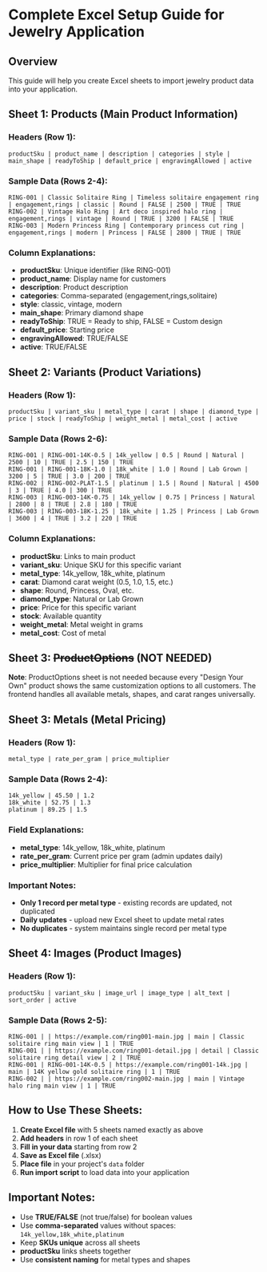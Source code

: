 # Complete Excel Setup Guide for Jewelry Application

## Overview
This guide will help you create Excel sheets to import jewelry product data into your application.

## Sheet 1: Products (Main Product Information)

### Headers (Row 1):
```
productSku | product_name | description | categories | style | main_shape | readyToShip | default_price | engravingAllowed | active
```

### Sample Data (Rows 2-4):
```
RING-001 | Classic Solitaire Ring | Timeless solitaire engagement ring | engagement,rings | classic | Round | FALSE | 2500 | TRUE | TRUE
RING-002 | Vintage Halo Ring | Art deco inspired halo ring | engagement,rings | vintage | Round | TRUE | 3200 | FALSE | TRUE
RING-003 | Modern Princess Ring | Contemporary princess cut ring | engagement,rings | modern | Princess | FALSE | 2800 | TRUE | TRUE
```

### Column Explanations:
- **productSku**: Unique identifier (like RING-001)
- **product_name**: Display name for customers
- **description**: Product description
- **categories**: Comma-separated (engagement,rings,solitaire)
- **style**: classic, vintage, modern
- **main_shape**: Primary diamond shape
- **readyToShip**: TRUE = Ready to ship, FALSE = Custom design
- **default_price**: Starting price
- **engravingAllowed**: TRUE/FALSE
- **active**: TRUE/FALSE

## Sheet 2: Variants (Product Variations)

### Headers (Row 1):
```
productSku | variant_sku | metal_type | carat | shape | diamond_type | price | stock | readyToShip | weight_metal | metal_cost | active
```

### Sample Data (Rows 2-6):
```
RING-001 | RING-001-14K-0.5 | 14k_yellow | 0.5 | Round | Natural | 2500 | 10 | TRUE | 2.5 | 150 | TRUE
RING-001 | RING-001-18K-1.0 | 18k_white | 1.0 | Round | Lab Grown | 3200 | 5 | TRUE | 3.0 | 200 | TRUE
RING-002 | RING-002-PLAT-1.5 | platinum | 1.5 | Round | Natural | 4500 | 3 | TRUE | 4.0 | 300 | TRUE
RING-003 | RING-003-14K-0.75 | 14k_yellow | 0.75 | Princess | Natural | 2800 | 8 | TRUE | 2.8 | 180 | TRUE
RING-003 | RING-003-18K-1.25 | 18k_white | 1.25 | Princess | Lab Grown | 3600 | 4 | TRUE | 3.2 | 220 | TRUE
```

### Column Explanations:
- **productSku**: Links to main product
- **variant_sku**: Unique SKU for this specific variant
- **metal_type**: 14k_yellow, 18k_white, platinum
- **carat**: Diamond carat weight (0.5, 1.0, 1.5, etc.)
- **shape**: Round, Princess, Oval, etc.
- **diamond_type**: Natural or Lab Grown
- **price**: Price for this specific variant
- **stock**: Available quantity
- **weight_metal**: Metal weight in grams
- **metal_cost**: Cost of metal

## Sheet 3: ~~ProductOptions~~ (NOT NEEDED)

**Note**: ProductOptions sheet is not needed because every "Design Your Own" product shows the same customization options to all customers. The frontend handles all available metals, shapes, and carat ranges universally.

## Sheet 3: Metals (Metal Pricing)

### Headers (Row 1):
```
metal_type | rate_per_gram | price_multiplier
```

### Sample Data (Rows 2-4):
```
14k_yellow | 45.50 | 1.2
18k_white | 52.75 | 1.3
platinum | 89.25 | 1.5
```

### Field Explanations:
- **metal_type**: 14k_yellow, 18k_white, platinum
- **rate_per_gram**: Current price per gram (admin updates daily)
- **price_multiplier**: Multiplier for final price calculation

### Important Notes:
- **Only 1 record per metal type** - existing records are updated, not duplicated
- **Daily updates** - upload new Excel sheet to update metal rates
- **No duplicates** - system maintains single record per metal type

## Sheet 4: Images (Product Images)

### Headers (Row 1):
```
productSku | variant_sku | image_url | image_type | alt_text | sort_order | active
```

### Sample Data (Rows 2-5):
```
RING-001 | | https://example.com/ring001-main.jpg | main | Classic solitaire ring main view | 1 | TRUE
RING-001 | | https://example.com/ring001-detail.jpg | detail | Classic solitaire ring detail view | 2 | TRUE
RING-001 | RING-001-14K-0.5 | https://example.com/ring001-14k.jpg | main | 14K yellow gold solitaire ring | 1 | TRUE
RING-002 | | https://example.com/ring002-main.jpg | main | Vintage halo ring main view | 1 | TRUE
```

## How to Use These Sheets:

1. **Create Excel file** with 5 sheets named exactly as above
2. **Add headers** in row 1 of each sheet
3. **Fill in your data** starting from row 2
4. **Save as Excel file** (.xlsx)
5. **Place file** in your project's `data` folder
6. **Run import script** to load data into your application

## Important Notes:

- Use **TRUE/FALSE** (not true/false) for boolean values
- Use **comma-separated** values without spaces: `14k_yellow,18k_white,platinum`
- Keep **SKUs unique** across all sheets
- **productSku** links sheets together
- Use **consistent naming** for metal types and shapes
